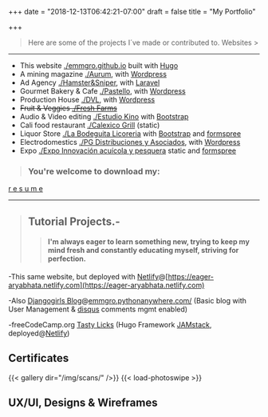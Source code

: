 +++
date = "2018-12-13T06:42:21-07:00"
draft = false
title = "My Portfolio"

+++
> Here are some of the projects I´ve made or contributed to.
> Websites >
---

- This website [./emmgro.github.io](http://emmgro.github.io) built with [Hugo](http://gohugo.io)
- A mining magazine [./Aurum](http://aurumonline.mx), with [Wordpress](https://wordpress.org)
- Ad Agency [./Hamster&Sniper](http://hamsterysniper.com/), with [Laravel](https://laravel.com/)
- Gourmet Bakery & Cafe [./Pastello](http://pastello.com.mx), with [Wordpress](https://wordpress.org)
- Production House [./DVL](http://www.dvl.com.mx/), with [Wordpress](https://wordpress.org)
- ~~Fruit & Veggies [./Fresh Farms](http://freshfarms.com)~~
- Audio & Video editing [./Estudio Kino](https://kinoestudio.com.mx/) with [Bootstrap](https://getbootstrap.com)
- Cali food restaurant [./Calexico Grill](https://www.calexicogrill.com/) (static)
- Liquor Store [./La Bodeguita Licoreria](http://bodeguita.mx) with [Bootstrap](https://getbootstrap.com) and [formspree](https://formspree.io)
- Electrodomestics [./PG Distribuciones y Asociados](http://pgdistribuciones.com/), with [Wordpress](https://wordpress.org)
- Expo [./Expo Innovación acuícola y pesquera](http://expoinnovacionayp.com/) static and [formspree](https://formspree.io)

> ### You're welcome to download my:
[r e s u m e](/resume.pdf)

---
> ## Tutorial Projects.-
>> #### I'm always eager to learn something new, trying to keep my mind fresh and constantly educating myself, striving for perfection.

-This same website, but deployed with [Netlify](https://www.netlify.com/)@[https://eager-aryabhata.netlify.com](https://eager-aryabhata.netlify.com)

-Also [Djangogirls Blog](http://djangogirls.org)@[emmgro.pythonanywhere.com/](http://emmgro.pythonanywhere.com/) (Basic blog with User Management & [disqus](http://disqus.com) comments mgmt enabled)

-freeCodeCamp.org [Tasty Licks](https://angry-stallman.netlify.com) (Hugo Framework [JAMstack](https://jamstack.org/), deployed@[Netlify](https://www.netlify.com/))

## Certificates
{{< gallery dir="/img/scans/" />}} {{< load-photoswipe >}}

## UX/UI, Designs & Wireframes
